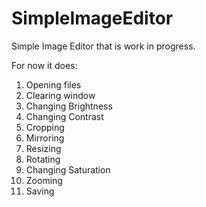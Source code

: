 # SimpleImageEditor
Simple Image Editor that is work in progress. 

For now it does:
1. Opening files
2. Clearing window
3. Changing Brightness
4. Changing Contrast
5. Cropping
6. Mirroring
7. Resizing
8. Rotating
9. Changing Saturation
10. Zooming
11. Saving
